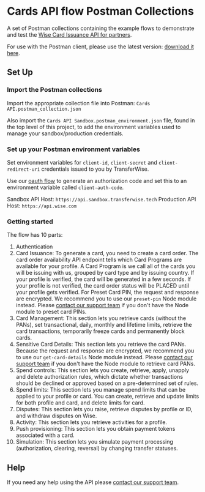 # Cards API flow Postman Collections

A set of Postman collections containing the example flows to demonstrate and test the [Wise Card Issuance API for partners](https://api-docs.transferwise.com/card-issuance#card-issuance-integration-guide).

For use with the Postman client, please use the latest version: [download it here](https://www.getpostman.com/).

## Set Up

### Import the Postman collections

Import the appropriate collection file into Postman: `Cards API.postman_collection.json`

Also import the `Cards API Sandbox.postman_environment.json` file, found in the top level of this project, to add the environment variables used to manage your sandbox/production credentials. 

### Set up your Postman environment variables

Set environment variables for `client-id`, `client-secret` and `client-redirect-uri` credentials issued to you by TransferWise.

Use our [oauth flow](https://transferwise.github.io/api-docs-partners/#connected-apps-integration-guide-user-authorization) to generate an authorization code and set this to an environment variable called `client-auth-code`.

Sandbox API Host: `https://api.sandbox.transferwise.tech`
Production API Host: `https://api.wise.com`

### Getting started

The flow has 10 parts: 
1. Authentication
2. Card Issuance: To generate a card, you need to create a card order. The card order availability API endpoint tells which Card Programs are available for your profile. A Card Program is we call all of the cards you will be issuing with us, grouped by card type and by issuing country. If your profile is verified, the card will be generated in a few seconds. If your profile is not verified, the card order status will be PLACED until your profile gets verified. For Preset Card PIN, the request and response are encrypted. We recommend you to use our `preset-pin` Node module instead. Please [contact our support team](mailto:api@transferwise.com) if you don't have the Node module to preset card PINs.
3. Card Management: This section lets you retrieve cards (without the PANs), set transactional, daily, monthly and lifetime limits, retrieve the card transactions, temporarily freeze cards and permanently block cards.
4. Sensitive Card Details: This section lets you retrieve the card PANs. Because the request and response are encrypted, we recommend you to use our `get-card-details` Node module instead. Please [contact our support team](mailto:api@transferwise.com) if you don't have the Node module to retrieve card PANs.
5. Spend controls: This section lets you create, retrieve, apply, unapply and delete authorization rules, which dictate whether transactions should be declined or approved based on a pre-determined set of rules. 
6. Spend limits: This section lets you manage spend limits that can be applied to your profile or card. You can create, retrieve and update limits for both profile and card, and delete limits for card. 
7. Disputes: This section lets you raise, retrieve disputes by profile or ID, and withdraw disputes on Wise. 
8. Activity: This section lets you retrieve activities for a profile.
9. Push provisioning: This section lets you obtain payment tokens associated with a card. 
10. Simulation: This section lets you simulate payment processing (authorization, clearing, reversal) by changing transfer statuses. 

## Help

If you need any help using the API please [contact our support team](mailto:api@transferwise.com).
